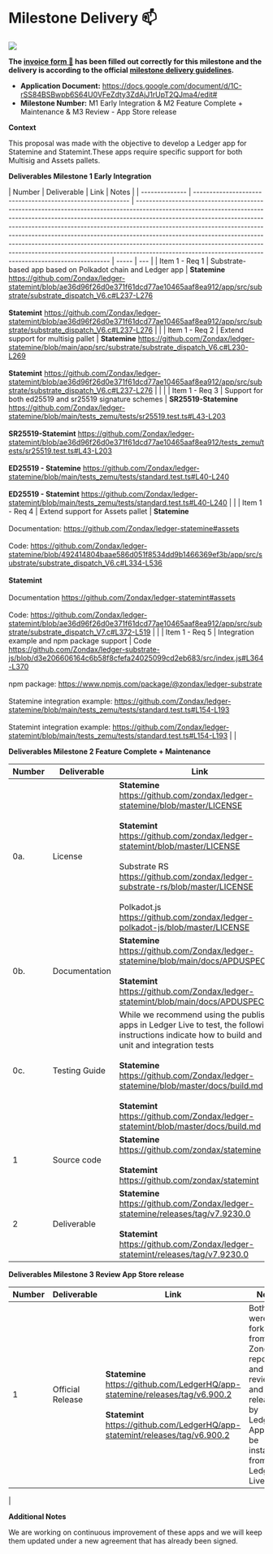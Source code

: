 # Milestone Delivery :mailbox:

![](https://i.imgur.com/dNlNRtv.png)

**The [invoice form :pencil:](https://docs.google.com/forms/d/e/1FAIpQLSfmNYaoCgrxyhzgoKQ0ynQvnNRoTmgApz9NrMp-hd8mhIiO0A/viewform) has been filled out correctly for this milestone and the delivery is according to the official [milestone delivery guidelines](https://github.com/w3f/Grants-Program/blob/master/docs/milestone-deliverables-guidelines.md).**

- **Application Document:** https://docs.google.com/document/d/1C-rSS84BSBwpb6S64U0VFeZdty3ZdAjJ1rUpT2QJma4/edit#
- **Milestone Number:** M1 Early Integration & M2 Feature Complete + Maintenance & M3 Review - App Store release

**Context**

This proposal was made with the objective to develop a Ledger app for Statemine and Statemint.These apps require specific support for both Multisig and Assets pallets.

**Deliverables Milestone 1 Early Integration**

| Number         | Deliverable                                                | Link                                                                                                                                                                                                                                                                                                                                                                                                                                                                                                                                                       | Notes |
| -------------- | ---------------------------------------------------------- | ---------------------------------------------------------------------------------------------------------------------------------------------------------------------------------------------------------------------------------------------------------------------------------------------------------------------------------------------------------------------------------------------------------------------------------------------------------------------------------------------------------------------------------------------------------- | ----- | --- |
| Item 1 - Req 1 | Substrate-based app based on Polkadot chain and Ledger app | **Statemine** https://github.com/Zondax/ledger-statemint/blob/ae36d96f26d0e371f61dcd77ae10465aaf8ea912/app/src/substrate/substrate_dispatch_V6.c#L237-L276 <br> <br> **Statemint** https://github.com/Zondax/ledger-statemint/blob/ae36d96f26d0e371f61dcd77ae10465aaf8ea912/app/src/substrate/substrate_dispatch_V6.c#L237-L276                                                                                                                                                                                                                            |       |
| Item 1 - Req 2 | Extend support for multisig pallet                         | **Statemine** https://github.com/Zondax/ledger-statemine/blob/main/app/src/substrate/substrate_dispatch_V6.c#L230-L269 <br> <br> **Statemint** https://github.com/Zondax/ledger-statemint/blob/ae36d96f26d0e371f61dcd77ae10465aaf8ea912/app/src/substrate/substrate_dispatch_V6.c#L237-L276                                                                                                                                                                                                                                                                |       |     |
| Item 1 - Req 3 | Support for both ed25519 and sr25519 signature schemes     | **SR25519-Statemine** https://github.com/Zondax/ledger-statemine/blob/main/tests_zemu/tests/sr25519.test.ts#L43-L203 <br> <br> **SR25519-Statemint** https://github.com/Zondax/ledger-statemint/blob/ae36d96f26d0e371f61dcd77ae10465aaf8ea912/tests_zemu/tests/sr25519.test.ts#L43-L203 <br> <br> **ED25519 - Statemine** https://github.com/Zondax/ledger-statemine/blob/main/tests_zemu/tests/standard.test.ts#L40-L240 <br><br> **ED25519 - Statemint** https://github.com/Zondax/ledger-statemint/blob/main/tests_zemu/tests/standard.test.ts#L40-L240 |       |
| Item 1 - Req 4 | Extend support for Assets pallet                           | **Statemine** <br><br> Documentation: https://github.com/Zondax/ledger-statemine#assets <br> <br> Code: https://github.com/Zondax/ledger-statemine/blob/492414804baae586d051f8534dd9b1466369ef3b/app/src/substrate/substrate_dispatch_V6.c#L334-L536 <br><br> **Statemint** <br><br> Documentation https://github.com/Zondax/ledger-statemint#assets <br><br> Code: https://github.com/Zondax/ledger-statemint/blob/ae36d96f26d0e371f61dcd77ae10465aaf8ea912/app/src/substrate/substrate_dispatch_V7.c#L372-L519                                           |       |
| Item 1 - Req 5 | Integration example and npm package support                | Code https://github.com/Zondax/ledger-substrate-js/blob/d3e206606164c6b58f8cfefa24025099cd2eb683/src/index.js#L364-L370 <br><br> npm package: https://www.npmjs.com/package/@zondax/ledger-substrate <br><br> Statemine integration example: https://github.com/Zondax/ledger-statemine/blob/main/tests_zemu/tests/standard.test.ts#L154-L193 <br><br> Statemint integration example: https://github.com/Zondax/ledger-statemint/blob/main/tests_zemu/tests/standard.test.ts#L154-L193                                                                     |       |

**Deliverables Milestone 2 Feature Complete + Maintenance**

| Number | Deliverable   | Link                                                                                                                                                                                                                                                                                                                                                | Notes                                                 |
| ------ | ------------- | --------------------------------------------------------------------------------------------------------------------------------------------------------------------------------------------------------------------------------------------------------------------------------------------------------------------------------------------------- | ----------------------------------------------------- |
| 0a.    | License       | **Statemine** https://github.com/zondax/ledger-statemine/blob/master/LICENSE <br> <br> **Statemint** https://github.com/zondax/ledger-statemint/blob/master/LICENSE <br> <br> Substrate RS https://github.com/zondax/ledger-substrate-rs/blob/master/LICENSE <br> <br> Polkadot.js https://github.com/zondax/ledger-polkadot-js/blob/master/LICENSE | Apps have been released under Apache License 2.0      |
| 0b.    | Documentation | **Statemine** https://github.com/Zondax/ledger-statemine/blob/main/docs/APDUSPEC.md <br> <br> **Statemint** https://github.com/Zondax/ledger-statemint/blob/main/docs/APDUSPEC.md                                                                                                                                                                   | Here we specify the functionality that the apps cover |
| 0c.    | Testing Guide | While we recommend using the published apps in Ledger Live to test, the following instructions indicate how to build and run unit and integration tests <br><br> **Statemine** https://github.com/Zondax/ledger-statemine/blob/master/docs/build.md <br> <br> **Statemint** https://github.com/Zondax/ledger-statemint/blob/master/docs/build.md    | Files contain the installation guide                  |
| 1      | Source code   | **Statemine** https://github.com/zondax/statemine <br> <br> **Statemint** https://github.com/zondax/statemint                                                                                                                                                                                                                                       | Source code is publicly available in GitHub.          |
| 2      | Deliverable   | **Statemine** https://github.com/Zondax/ledger-statemine/releases/tag/v7.9230.0 <br><br> **Statemint** https://github.com/Zondax/ledger-statemint/releases/tag/v7.9230.0                                                                                                                                                                            | These are the latest app releases                     |

**Deliverables Milestone 3 Review App Store release**

| Number | Deliverable      | Link                                                                                                                                                                          | Notes                                                                                                                               |
| ------ | ---------------- | ----------------------------------------------------------------------------------------------------------------------------------------------------------------------------- | ----------------------------------------------------------------------------------------------------------------------------------- |
| 1      | Official Release | <br><br> **Statemine** https://github.com/LedgerHQ/app-statemine/releases/tag/v6.900.2 <br><br> **Statemint** https://github.com/LedgerHQ/app-statemint/releases/tag/v6.900.2 | Both apps were forked from the Zondax repository and fully reviewed and released by Ledger. Apps can be installed from Ledger Live. |

|

**Additional Notes**

We are working on continuous improvement of these apps and we will keep them updated under a new agreement that has already been signed.
